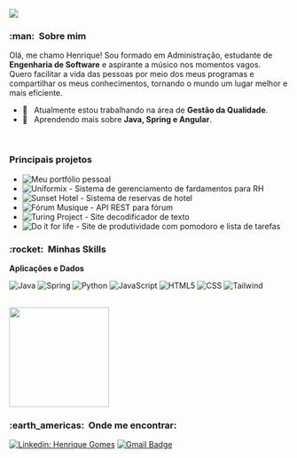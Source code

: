 <!--
### Hi there 👋
**oihenrique/oihenrique** is a ✨ _special_ ✨ repository because its `README.md` (this file) appears on your GitHub profile.

Here are some ideas to get you started:

- 🔭 I’m currently working on ...
- 🌱 I’m currently learning ...
- 👯 I’m looking to collaborate on ...
- 🤔 I’m looking for help with ...
- 💬 Ask me about ...
- 📫 How to reach me: ...
- 😄 Pronouns: ...
- ⚡ Fun fact: ...
-->


![](https://komarev.com/ghpvc/?username=oihenrique&color=006bed)

<h3> :man: &nbsp;Sobre mim </h3>
Olá, me chamo Henrique! Sou formado em Administração, estudante de <strong>Engenharia de Software</strong> e aspirante a músico nos momentos vagos.
<br/>
Quero facilitar a vida das pessoas por meio dos meus programas e compartilhar os meus conhecimentos, tornando o mundo um lugar melhor e mais eficiente.

<br/>

- 💼 &nbsp; Atualmente estou trabalhando na área de **Gestão da Qualidade**.
- 🌱 &nbsp; Aprendendo mais sobre **Java, Spring e Angular**.

<br/>

### Principais projetos
- ![Meu portfólio pessoal](https://henriquegsportfolio.web.app/)
- ![Uniformix](https://github.com/oihenrique/uniformix) - Sistema de gerenciamento de fardamentos para RH
- ![Sunset Hotel](https://github.com/oihenrique/Curso_Oracle_ONE/tree/master/Desafios/Challenge%20-%20SunsetHotel) - Sistema de reservas de hotel
- ![Fórum Musique](https://github.com/oihenrique/Curso_Oracle_ONE/tree/master/Desafios/Challenge%20-%20Forum%20Musique) - API REST para fórum
- ![Turing Project](https://github.com/oihenrique/Curso_Oracle_ONE/tree/master/Desafios/Decodificador%20de%20texto) - Site decodificador de texto
- ![Do it for life](https://github.com/oihenrique/Do-it-for-life) - Site de produtividade com pomodoro e lista de tarefas

<h3> :rocket: &nbsp;Minhas Skills </h3>

**Aplicações e Dados**

  ![Java](https://img.shields.io/badge/Java-ED8B00?style=for-the-badge&logo=java&logoColor=white)
  ![Spring](https://img.shields.io/badge/spring-white?style=for-the-badge&logo=spring&logoColor=green)
  ![Python](https://img.shields.io/badge/Python-14354C?style=for-the-badge&logo=python&logoColor=white)
  ![JavaScript](https://img.shields.io/badge/JavaScript-323330?style=for-the-badge&logo=javascript&logoColor=F7DF1E)
  ![HTML5](https://img.shields.io/badge/HTML5-E34F26?style=for-the-badge&logo=html5&logoColor=white)
  ![CSS](https://img.shields.io/badge/CSS3-1572B6?style=for-the-badge&logo=css3&logoColor=white)
  ![Tailwind](https://img.shields.io/badge/Tailwind_CSS-38B2AC?style=for-the-badge&logo=tailwind-css&logoColor=white)


<br/>

<a href="https://github.com/oihenrique">
  <img height="180em" src="https://github-readme-stats.vercel.app/api?username=oihenrique&theme=dracula&show_icons=true" />
</a>

<br/>

<h3> :earth_americas: &nbsp;Onde me encontrar: </h3> 

[![Linkedin: Henrique Gomes](https://img.shields.io/badge/-Henrique%20Gomes-blue?style=flat-square&logo=Linkedin&logoColor=white&link=https://www.linkedin.com/in/oihenriquegomes/)](https://www.linkedin.com/in/oihenriquegomes/)
[![Gmail Badge](https://img.shields.io/badge/-contato.henriquegomes@hotmail.com-006bed?style=flat-square&logo=Gmail&logoColor=white&link=mailto:contato.henriquegomes@hotmail.com)](mailto:contato.henriquegomes@hotmail.com)
